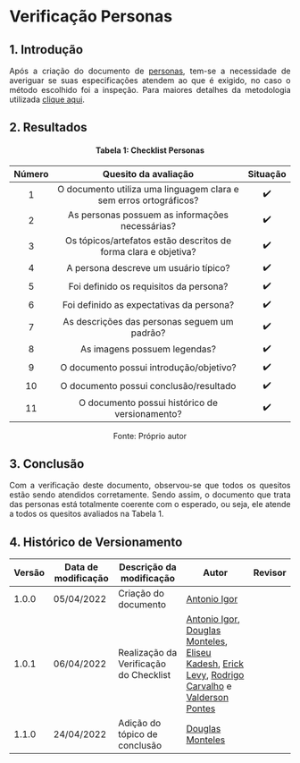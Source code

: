 # Verificação Personas

## 1. Introdução

<p align='justify'>
  Após a criação do documento de <a href="https://interacao-humano-computador.github.io/2021.2-Prefeitura-Verdelandia/documentos/02-Perfil-Persona-Analise/Personas/">personas</a>, tem-se a necessidade de averiguar se suas especificações atendem ao que é exigido, no caso o método escolhido foi a inspeção. Para maiores detalhes da metodologia utilizada <a href="../../Introducao">clique aqui</a>.
</p>


## 2. Resultados

<center>

#### Tabela 1: Checklist Personas

| Número | Quesito da avaliação | Situação |
| :----: | :------------------: | :------: |
| 1 | O documento utiliza uma linguagem clara e sem erros ortográficos? | ✔️ |
| 2 | As personas possuem as informações necessárias?                   | ✔️ |
| 3 | Os tópicos/artefatos estão descritos de forma clara e objetiva?   | ✔️ |
| 4 | A persona descreve um usuário típico?                             | ✔️ |
| 5 | Foi definido os requisitos da persona?                            | ✔️ |
| 6 | Foi definido as expectativas da persona?                          | ✔️ |
| 7 | As descrições das personas seguem um padrão?                      | ✔️ |
| 8 | As imagens possuem legendas?                                      | ✔️ |
| 9 | O documento possui introdução/objetivo?                           | ✔️ |
|10 | O documento possui conclusão/resultado                            | ✔️ |
|11 | O documento possui histórico de versionamento?                    | ✔️ |

<figcaption>Fonte: Próprio autor</figcaption>

</center>

## 3. Conclusão

<p align='justify'>
  Com a verificação deste documento, observou-se que todos os quesitos estão sendo atendidos corretamente. Sendo assim, o documento que trata das personas está totalmente coerente com o esperado, ou seja, ele atende a todos os quesitos avaliados na Tabela 1.
</p>

## 4. Histórico de Versionamento

|Versão|Data de modificação|Descrição da modificação|Autor|Revisor|
|-|-|-|-|-|
|1.0.0|05/04/2022| Criação do documento | [Antonio Igor](https://github.com/antonioigorcarvalho) |  |
|1.0.1|06/04/2022| Realização da Verificação do Checklist | [Antonio Igor](https://github.com/antonioigorcarvalho), [Douglas Monteles](https://github.com/douglasmonteles), [Eliseu Kadesh](https://github.com/eliseukadesh67), [Erick Levy](https://github.com/ericklevy), [Rodrigo Carvalho](https://github.com/Rocsantos) e  [Valderson Pontes](https://github.com/valdersonjr)||
|1.1.0|24/04/2022| Adição do tópico de conclusão | [Douglas Monteles](https://github.com/douglasmonteles) |  |
